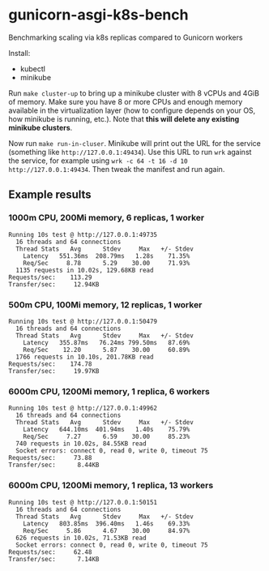 # gunicorn-asgi-k8s-bench

Benchmarking scaling via k8s replicas compared to Gunicorn workers

Install:

- kubectl
- minikube

Run `make cluster-up` to bring up a minikube cluster with 8 vCPUs and 4GiB of memory.
Make sure you have 8 or more CPUs and enough memory available in the virtualization layer (how to configure depends on your OS, how minikube is running, etc.).
Note that **this will delete any existing minikube clusters**.

Now run `make run-in-cluser`.
Minikube will print out the URL for the service (something like `http://127.0.0.1:49434`).
Use this URL to run `wrk` against the service, for example using `wrk -c 64 -t 16 -d 10 http://127.0.0.1:49434`.
Then tweak the manifest and run again.

## Example results

### 1000m CPU, 200Mi memory, 6 replicas, 1 worker

```shell
Running 10s test @ http://127.0.0.1:49735
  16 threads and 64 connections
  Thread Stats   Avg      Stdev     Max   +/- Stdev
    Latency   551.36ms  208.79ms   1.28s    71.35%
    Req/Sec     8.78      5.29    30.00     71.93%
  1135 requests in 10.02s, 129.68KB read
Requests/sec:    113.29
Transfer/sec:     12.94KB
```

### 500m CPU, 100Mi memory, 12 replicas, 1 worker

```shell
Running 10s test @ http://127.0.0.1:50479
  16 threads and 64 connections
  Thread Stats   Avg      Stdev     Max   +/- Stdev
    Latency   355.87ms   76.24ms 799.50ms   87.69%
    Req/Sec    12.20      5.87    30.00     60.89%
  1766 requests in 10.10s, 201.78KB read
Requests/sec:    174.78
Transfer/sec:     19.97KB
```

### 6000m CPU, 1200Mi memory, 1 replica, 6 workers

```shell
Running 10s test @ http://127.0.0.1:49962
  16 threads and 64 connections
  Thread Stats   Avg      Stdev     Max   +/- Stdev
    Latency   644.10ms  401.94ms   1.40s    75.79%
    Req/Sec     7.27      6.59    30.00     85.23%
  740 requests in 10.02s, 84.55KB read
  Socket errors: connect 0, read 0, write 0, timeout 75
Requests/sec:     73.88
Transfer/sec:      8.44KB
```

### 6000m CPU, 1200Mi memory, 1 replica, 13 workers

```shell
Running 10s test @ http://127.0.0.1:50151
  16 threads and 64 connections
  Thread Stats   Avg      Stdev     Max   +/- Stdev
    Latency   803.85ms  396.40ms   1.46s    69.33%
    Req/Sec     5.86      4.67    30.00     84.97%
  626 requests in 10.02s, 71.53KB read
  Socket errors: connect 0, read 0, write 0, timeout 75
Requests/sec:     62.48
Transfer/sec:      7.14KB
```
